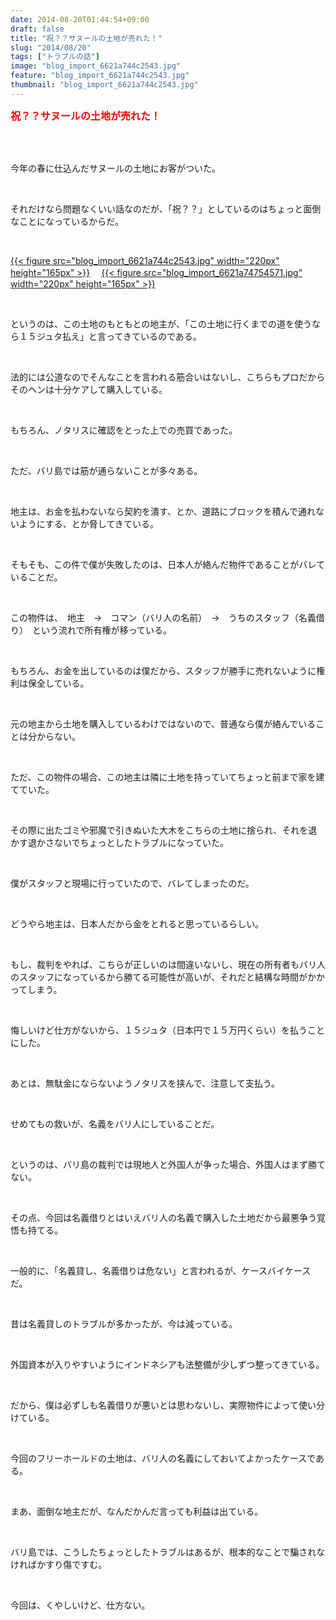 ```yaml
---
date: 2014-08-20T01:44:54+09:00
draft: false
title: "祝？？サヌールの土地が売れた！"
slug: "2014/08/20"
tags: ["トラブルの話"]
image: "blog_import_6621a744c2543.jpg"
feature: "blog_import_6621a744c2543.jpg"
thumbnail: "blog_import_6621a744c2543.jpg"
---
```

<p><font color="#ff0000" size="3"><strong>祝？？サヌールの土地が売れた！</strong></font></p><br/><br/><p>今年の春に仕込んだサヌールの土地にお客がついた。</p><br/><p>それだけなら問題なくいい話なのだが、「祝？？」としているのはちょっと面倒なことになっているからだ。</p><br/><p><a href="blog_import_6621a7461d7c3.jpg">{{< figure src="blog_import_6621a744c2543.jpg" width="220px" height="165px" >}}</a> 　<a href="blog_import_6621a7489a26b.jpg">{{< figure src="blog_import_6621a74754571.jpg" width="220px" height="165px" >}}</a> <br/></p><br/><p>というのは、この土地のもともとの地主が、「この土地に行くまでの道を使うなら１５ジュタ払え」と言ってきているのである。</p><br/><p>法的には公道なのでそんなことを言われる筋合いはないし、こちらもプロだからそのヘンは十分ケアして購入している。</p><br/><p>もちろん、ノタリスに確認をとった上での売買であった。</p><br/><p>ただ、バリ島では筋が通らないことが多々ある。</p><br/><p>地主は、お金を払わないなら契約を潰す、とか、道路にブロックを積んで通れないようにする、とか脅してきている。</p><br/><p>そもそも、この件で僕が失敗したのは、日本人が絡んだ物件であることがバレていることだ。</p><br/><p>この物件は、　地主　→　コマン（バリ人の名前）　→　うちのスタッフ（名義借り）　という流れで所有権が移っている。</p><br/><p>もちろん、お金を出しているのは僕だから、スタッフが勝手に売れないように権利は保全している。</p><br/><p>元の地主から土地を購入しているわけではないので、普通なら僕が絡んでいることは分からない。</p><br/><p>ただ、この物件の場合、この地主は隣に土地を持っていてちょっと前まで家を建てていた。</p><br/><p>その際に出たゴミや邪魔で引きぬいた大木をこちらの土地に捨られ、それを退かす退かさないでちょっとしたトラブルになっていた。</p><br/><p>僕がスタッフと現場に行っていたので、バレてしまったのだ。</p><br/><p>どうやら地主は、日本人だから金をとれると思っているらしい。</p><br/><p>もし、裁判をやれば、こちらが正しいのは間違いないし、現在の所有者もバリ人のスタッフになっているから勝てる可能性が高いが、それだと結構な時間がかかってしまう。</p><br/><p>悔しいけど仕方がないから、１５ジュタ（日本円で１５万円くらい）を払うことにした。</p><br/><p>あとは、無駄金にならないようノタリスを挟んで、注意して支払う。</p><br/><p>せめてもの救いが、名義をバリ人にしていることだ。</p><br/><p>というのは、バリ島の裁判では現地人と外国人が争った場合、外国人はまず勝てない。</p><br/><p>その点、今回は名義借りとはいえバリ人の名義で購入した土地だから最悪争う覚悟も持てる。</p><br/><p>一般的に、「名義貸し、名義借りは危ない」と言われるが、ケースバイケースだ。</p><br/><p>昔は名義貸しのトラブルが多かったが、今は減っている。</p><br/><p>外国資本が入りやすいようにインドネシアも法整備が少しずつ整ってきている。</p><br/><p>だから、僕は必ずしも名義借りが悪いとは思わないし、実際物件によって使い分けている。</p><br/><p>今回のフリーホールドの土地は、バリ人の名義にしておいてよかったケースである。</p><br/><p>まあ、面倒な地主だが、なんだかんだ言っても利益は出ている。</p><br/><p>バリ島では、こうしたちょっとしたトラブルはあるが、根本的なことで騙されなければかすり傷ですむ。</p><br/><p>今回は、くやしいけど、仕方ない。</p><br/><br/>

